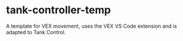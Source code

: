 # tank-controller-temp
A template for VEX movement, uses the VEX VS Code extension and is adapted to Tank Control.
